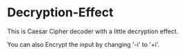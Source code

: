 # Decryption-Effect
This is Caesar Cipher decoder with a little decryption effect.

You can also Encrypt the input by changing '-i' to '+i'.
